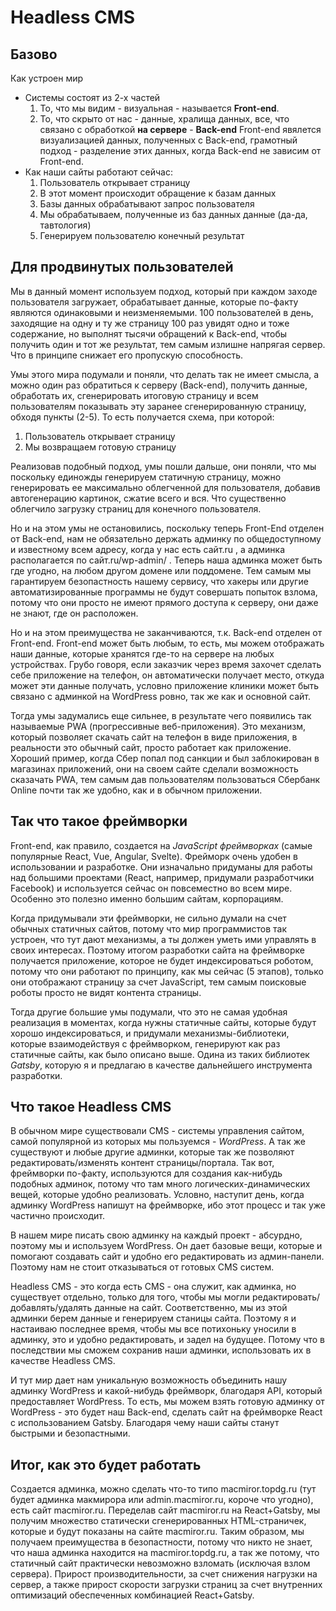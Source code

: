 # Headless CMS
## Базово
Как устроен мир
* Системы состоят из 2-х частей
  1. То, что мы видим - визуальная - называется **Front-end**.
  2. То, что скрыто от нас - данные, хралища данных, все, что связано с обработкой **на сервере** - **Back-end**
    Front-end явялется визуализацией данных, полученных с Back-end, грамотный подход - разделение этих данных, когда Back-end не зависим от Front-end.
* Как наши сайты работают сейчас:
  1. Пользователь открывает страницу
  2. В этот момент происходит обращение к базам данных
  3. Базы данных обрабатывают запрос пользователя
  4. Мы обрабатываем, полученные из баз данных данные (да-да, тавтология)
  5. Генерируем пользователю конечный результат

## Для продвинутых пользователей
Мы в данный момент используем подход, который при каждом заходе пользователя загружает, обрабатывает данные, которые по-факту являются одинаковыми и неизменяемыми. 100 пользователей в день, заходящие на одну и ту же страницу 100 раз увидят одно и тоже содержание, но выполнят тысячи обращений к Back-end, чтобы получить один и тот же результат, тем самым излишне напрягая сервер. Что в принципе снижает его пропускую способность.

Умы этого мира подумали и поняли, что делать так не имеет смысла, а можно один раз обратиться к серверу (Back-end), получить данные, обработать их, сгенерировать итоговую страницу и всем пользователям показывать эту заранее сгенерированную страницу, обходя пункты (2-5). То есть получается схема, при которой:
1. Пользователь открывает страницу
2. Мы возвращаем готовую страницу

Реализовав подобный подход, умы пошли дальше, они поняли, что мы поскольку единожды генерируем статичную страницу, можно генерировать ее максимально облегченной для пользователя, добавив автогенерацию картинок, сжатие всего и вся. Что существенно облегчило загрузку страниц для конечного пользователя.

Но и на этом умы не остановились, поскольку теперь Front-End отделен от Back-end, нам не обязательно держать админку по общедоступному и известному всем адресу, когда у нас есть сайт.ru , а админка располагается по сайт.ru/wp-admin/ . Теперь наша админка может быть где угодно, на любом другом домене или поддомене. Тем самым мы гарантируем безопастность нашему сервису, что хакеры или другие автоматизированные программы не будут совершать попыток взлома, потому что они просто не имеют прямого доступа к серверу, они даже не знают, где он расположен.

Но и на этом преимущества не заканчиваются, т.к. Back-end отделен от Front-end. Front-end может быть любым, то есть, мы можем отображать наши данные, которые хранятся где-то на сервере на любых устройствах. Грубо говоря, если заказчик через время захочет сделать себе приложение на телефон, он автоматически получает место, откуда может эти данные получать, условно приложение клиники может быть связано с админкой на WordPress ровно, так же как и основной сайт.

Тогда умы задумались еще сильнее, в результате чего появились так называемые PWA (прогрессивные веб-приложения). Это механизм, который позволяет скачать сайт на телефон в виде приложения, в реальности это обычный сайт, просто работает как приложение. Хороший пример, когда Сбер попал под санкции и был заблокирован в магазинах приложений, они на своем сайте сделали возможность сказачать PWA, тем самым дав пользователям пользоваться Сбербанк Online почти так же удобно, как и в обычном приложении.

## Так что такое фреймворки
Front-end, как правило, создается на *JavaScript фреймворках* (самые популярные React, Vue, Angular, Svelte). Фрейморк очень удобен в использовании и разработке. Они изначально придуманы для работы над большими проектами (React, например, придумали разработчики Facebook) и используется сейчас он повсеместно во всем мире. Особенно это полезно именно большим сайтам, корпорациям.

Когда придумывали эти фреймворки, не сильно думали на счет обычных статичных сайтов, потому что мир программистов так устроен, что тут дают механизмы, а ты должен уметь ими управлять в своих интересах. Поэтому итогом разработки сайта на фреймворке получается приложение, которое не будет индексироваться роботом, потому что они работают по принципу, как мы сейчас (5 этапов), только они отображают страницу за счет JavaScript, тем самым поисковые роботы просто не видят контента страницы. 

Тогда другие большие умы подумали, что это не самая удобная реализация в моментах, когда нужны статичные сайты, которые будут хорошо индексироваться, и придумали механизмы-библиотеки, которые взаимодействуя с фреймворком, генерируют как раз статичные сайты, как было описано выше. Одина из таких библиотек *Gatsby*, которую я и предлагаю в качестве дальнейшего инструмента разработки.

## Что такое Headless CMS
В обычном мире существовали CMS - системы управления сайтом, самой популярной из которых мы пользуемся - *WordPress*. А так же существуют и любые другие админки, которые так же позволяют редактировать/изменять контент страницы/портала. Так вот, фреймворки по-факту, используются для создания как-нибудь подобных админок, потому что там много логических-динамических вещей, которые удобно реализовать. Условно, наступит день, когда админку WordPress напишут на фреймворке, ибо этот процесс и так уже частично происходит.

В нашем мире писать свою админку на каждый проект - абсурдно, поэтому мы и используем WordPress. Он дает базовые вещи, которые и помогают создавать сайт и удобно его редактировать из админ-панели. Поэтому нам не стоит отказываться от готовых CMS систем.

Headless CMS - это когда есть CMS - она служит, как админка, но существует отдельно, только для того, чтобы мы могли редактировать/добавлять/удалять данные на сайт. Соответственно, мы из этой админки берем данные и генерируем станицы сайта. Поэтому я и настаиваю последнее время, чтобы мы все потихоньку уносили в админку, это и удобно редактировать, и задел на будущее. Потому что в последствии мы сможем сохранив наши админки, использовать их в качестве Headless CMS.

И тут мир дает нам уникальную возможность объединить нашу админку WordPress и какой-нибудь фреймворк, благодаря API, который предоставляет WordPress. То есть, мы можем взять готовую админку от WordPress - это будет наш Back-end, сделать сайт на фреймворке React с использованием Gatsby. Благодаря чему наши сайты станут быстрыми и безопастными.

## Итог, как это будет работать
Создается админка, можно сделать что-то типо macmiror.topdg.ru (тут будет админка макмирора или admin.macmiror.ru, короче что угодно), есть сайт macmiror.ru. Переделав сайт macmiror.ru на React+Gatsby, мы получим множество статически сгенерированных HTML-страничек, которые и будут показаны на сайте macmiror.ru. Таким образом, мы получаем преимущества в безопастности, потому что никто не знает, что наша админка находится на macmiror.topdg.ru, а так же потому, что статичный сайт практически невозможно взломать (исключая взлом сервера). Прирост производительности, за счет снижения нагрузки на сервер, а также прирост скорости загрузки страниц за счет внутренних оптимизаций обеспеченных комбинацией React+Gatsby.